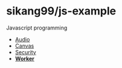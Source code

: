 # sikang99/js-example

Javascript programming

- [Audio](audio/README.md)
- [Canvas](canvas/README.md)
- [Security](security/README.md)
- [**Worker**](worker/README.md)

